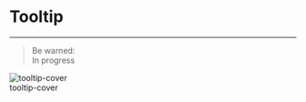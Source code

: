 
# Tooltip

---

> Be warned:  
> In progress 

  
![tooltip-cover](https://studio-assets.supernova.io/design-systems/27883/58e3cdae-4f72-461d-a5df-bb1492d18c94.png)  
tooltip-cover  
